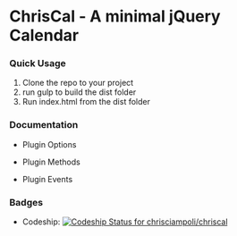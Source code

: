ChrisCal - A minimal jQuery Calendar
====


### Quick Usage

1) Clone the repo to your project
2) run gulp to build the dist folder
3) Run index.html from the dist folder

### Documentation

- Plugin Options

- Plugin Methods

- Plugin Events


### Badges

* Codeship: [ ![Codeship Status for chrisciampoli/chriscal](https://codeship.com/projects/00d4f7c0-664f-0132-7a50-66851841475d/status?branch=master)](https://codeship.com/projects/52818)
